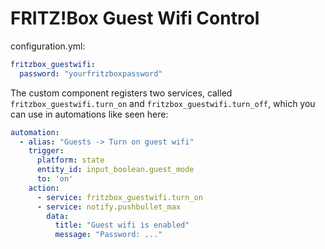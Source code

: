 # FRITZ!Box Guest Wifi Control
configuration.yml:
```yaml
fritzbox_guestwifi:
  password: "yourfritzboxpassword"
```

The custom component registers two services, called `fritzbox_guestwifi.turn_on` and `fritzbox_guestwifi.turn_off`, which you can use in automations like seen here:
```yaml
automation:
  - alias: "Guests -> Turn on guest wifi"
    trigger:
      platform: state
      entity_id: input_boolean.guest_mode
      to: 'on'
    action:
      - service: fritzbox_guestwifi.turn_on
      - service: notify.pushbullet_max
        data:
          title: "Guest wifi is enabled"
          message: "Password: ..."
```
